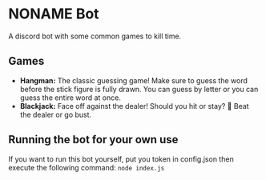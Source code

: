 # **NONAME Bot**

A discord bot with some common games to kill time.

## Games
* **Hangman:** The classic guessing game! Make sure to guess the word before the stick figure is fully drawn. You can guess by letter or you can guess the entire word at once.
* **Blackjack:** Face off against the dealer! Should you hit or stay? 🤔 Beat the dealer or go bust.

## Running the bot for your own use
If you want to run this bot yourself, put you token in config.json then execute the following command:
```node index.js```